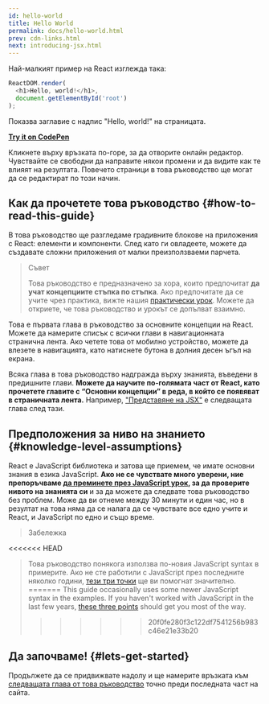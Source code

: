 ```yaml
---
id: hello-world
title: Hello World
permalink: docs/hello-world.html
prev: cdn-links.html
next: introducing-jsx.html
---
```


Най-малкият пример на React изглежда така:

```js
ReactDOM.render(
  <h1>Hello, world!</h1>,
  document.getElementById('root')
);
```

Показва заглавие с надпис "Hello, world!" на страницата.

**[Try it on CodePen](https://codepen.io/gaearon/pen/rrpgNB?editors=1010)**

Кликнете върху връзката по-горе, за да отворите онлайн редактор. Чувствайте се свободни да направите някои промени и да видите как те влияят на резултата. Повечето страници в това ръководство ще могат да се редактират по този начин.


## Как да прочетете това ръководство {#how-to-read-this-guide}

В това ръководство ще разгледаме градивните блокове на приложения с React: елементи и компоненти. След като ги овладеете, можете да създавате сложни приложения от малки преизползваеми парчета.

>Съвет
>
> Това ръководство е предназначено за хора, които предпочитат **да учат концепциите стъпка по стъпка**. Ако предпочитате да се учите чрез практика, вижте нашия [практически урок](/tutorial/tutorial.html). Можете да откриете, че това ръководство и урокът се допълват взаимно.

Това е първата глава в ръководство за основните концепции на React. Можете да намерите списък с всички глави в навигационната странична лента. Ако четете това от мобилно устройство, можете да влезете в навигацията, като натиснете бутона в долния десен ъгъл на екрана.

Всяка глава в това ръководство надгражда върху знанията, въведени в предишните глави. **Можете да научите по-голямата част от React, като прочетете главите с “Основни концепции” в реда, в който се появяват в страничната лента.** Например, ["Представяне на JSX"](/docs/introducing-jsx.html) е следващата глава след тази.

## Предположения за ниво на знанието {#knowledge-level-assumptions}

React е JavaScript библиотека и затова ще приемем, че имате основни знания в езика JavaScript. **Ако не се чувствате много уверени, ние препоръчваме [да преминете през JavaScript урок](https://developer.mozilla.org/en-US/docs/Web/JavaScript/A_re-introduction_to_JavaScript), за да проверите нивото на знанията си** и за да можете да следвате това ръководство без проблем. Може да ви отнеме между 30 минути и един час, но в резултат на това няма да се налага да се чувствате все едно учите и React, и JavaScript по едно и също време.

>Забележка
>
<<<<<<< HEAD
>Това ръководство понякога използва по-новия JavaScript syntax в примерите. Ако не сте работили с JavaScript през последните няколко години, [тези три точки](https://gist.github.com/gaearon/683e676101005de0add59e8bb345340c) ще ви помогнат значително.
=======
>This guide occasionally uses some newer JavaScript syntax in the examples. If you haven't worked with JavaScript in the last few years, [these three points](https://gist.github.com/gaearon/683e676101005de0add59e8bb345340c) should get you most of the way.
>>>>>>> 20f0fe280f3c122df7541256b983c46e21e33b20


## Да започваме! {#lets-get-started}

Продължете да се придвижвате надолу и ще намерите връзката към [следващата глава от това ръководство](/docs/introducing-jsx.html) точно преди последната част на сайта.


